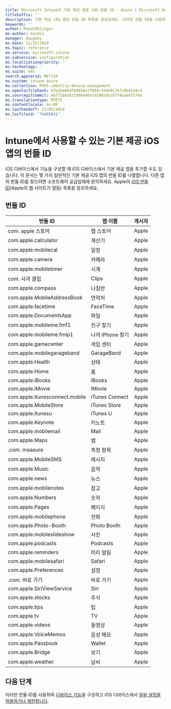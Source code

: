 ```yaml
---
title: Microsoft Intune의 기본 제공 앱용 iOS 번들 ID - Azure | Microsoft Docs
titleSuffix: ''
description: 기본 제공 iOS 앱의 번들 ID 목록을 참조하세요. 이러한 번들 ID를 사용하여 Microsoft Intune의 디바이스 구성 프로필 및 정책에서 앱을 명시적으로 허용합니다.
keywords: ''
author: MandiOhlinger
ms.author: mandia
manager: dougeby
ms.date: 11/25/2019
ms.topic: reference
ms.service: microsoft-intune
ms.subservice: configuration
ms.localizationpriority: ''
ms.technology: ''
ms.suite: ems
search.appverid: MET150
ms.custom: intune-azure
ms.collection: M365-identity-device-management
ms.openlocfilehash: b7e2bd869f898bbe7f894cfd9e9c767c8b42e9c4
ms.sourcegitcommit: ebf72b038219904d6e7d20024b107f4aa68f57e6
ms.translationtype: MTE75
ms.contentlocale: ko-KR
ms.lasthandoff: 12/05/2019
ms.locfileid: "74465641"
---
```

# <a name="bundle-ids-for-built-in-ios-apps-you-can-use-in-intune"></a>Intune에서 사용할 수 있는 기본 제공 iOS 앱의 번들 ID

iOS 디바이스에서 기능을 구성할 때 iOS 디바이스에서 기본 제공 앱을 추가할 수도 있습니다. 이 문서는 몇 가지 일반적인 기본 제공 iOS 앱의 번들 ID를 나열합니다. 다른 앱의 번들 ID를 찾으려면 소프트웨어 공급업체에 문의하세요. Apple의 [iOS 번들 ID](https://support.apple.com/guide/mdm/ios-bundle-ids-mdm90f60c1ce/web)(Apple의 웹 사이트가 열림) 목록을 참조하세요.

## <a name="bundle-ids"></a>번들 ID

| 번들 ID                   | 앱 이름     | 게시자 |
|-----------------------------|--------------|-----------|
| com. apple 스토어             | 앱 스토어    | Apple     |
| com.apple.calculator        | 계산기   | Apple     |
| com.apple.mobilecal         | 일정     | Apple     |
| com.apple.camera            | 카메라       | Apple     |
| com.apple.mobiletimer       | 시계        | Apple     |
| com. 사과 클립             | Clips        | Apple     |
| com.apple.compass           | 나침반      | Apple     |
| com.apple.MobileAddressBook | 연락처     | Apple     |
| com.apple.facetime          | FaceTime     | Apple     |
| com.apple.DocumentsApp      | 파일        | Apple     |
| com.apple.mobileme.fmf1     | 친구 찾기 | Apple     |
| com.apple.mobileme.fmip1    | 나의 iPhone 찾기  | Apple     |
| com.apple.gamecenter        | 게임 센터  | Apple     |
| com.apple.mobilegarageband  | GarageBand   | Apple     |
| com.apple.Health            | 상태       | Apple     |
| com.apple.Home              | 홈         | Apple     |
| com.apple.iBooks            | iBooks       | Apple     |
| com.apple.iMovie            | iMovie       | Apple     |
| com.apple.itunesconnect.mobile | iTunes Connect | Apple |
| com.apple.MobileStore       | iTunes Store | Apple     |
| com.apple.itunesu           | iTunes U     | Apple     |
| com.apple.Keynote           | 키노트      | Apple     |
| com.apple.mobilemail        | Mail         | Apple     |
| com.apple.Maps              | 맵         | Apple     |
| .com. measure           | 측정 항목      | Apple     |
| com.apple.MobileSMS         | 메시지     | Apple     |
| com.apple.Music             | 음악        | Apple     |
| com.apple.news              | 뉴스         | Apple     |
| com.apple.mobilenotes       | 참고        | Apple     |
| com.apple.Numbers           | 숫자      | Apple     |
| com.apple.Pages             | 페이지        | Apple     |
| com.apple.mobilephone       | 전화        | Apple     |
| com.apple.Photo-Booth       | Photo Booth  | Apple     |
| com.apple.mobileslideshow   | 사진       | Apple     |
| com.apple.podcasts          | Podcasts     | Apple     |
| com.apple.reminders         | 미리 알림    | Apple     |
| com.apple.mobilesafari      | Safari       | Apple     |
| com.apple.Preferences       | 설정     | Apple     |
| .com. 바로 가기         | 바로 가기    | Apple     |
| com.apple.SiriViewService   | Siri         | Apple     |
| com.apple.stocks            | 주식       | Apple     |
| com.apple.tips              | 팁         | Apple     |
| com.apple.tv                | TV           | Apple     |
| com.apple.videos            | 동영상       | Apple     |
| com.apple.VoiceMemos        | 음성 메모   | Apple     |
| com.apple.Passbook          | Wallet       | Apple     |
| com.apple.Bridge            | 보기        | Apple     |
| com.apple.weather           | 날씨      | Apple     |      

## <a name="next-steps"></a>다음 단계

이러한 번들 ID를 사용하여 [디바이스 기능](ios-device-features-settings.md)을 구성하고 iOS 디바이스에서 [일부 설정을 허용하거나 제한합니다](device-restrictions-ios.md).
